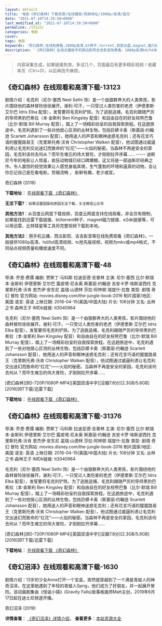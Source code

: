 ```yaml
---
layout: default
title: '电影《奇幻森林》下载资源/在线播放/视频地址/1080p/高清/蓝光'
date: "2021-07-10T14:39:58+0800"
last_modified_at: "2021-07-10T14:39:58+0800"
permalink: /13123/
categories: 电影
cover:
tags: 电影
keywords: '奇幻森林,在线免费看,1080p高清,bt种子,torrent,百度云盘,magnet,磁力链,迅雷下载资源'
description: '《奇幻森林》在线云播放手机西瓜影院吉吉影音免费看，1080p高清bd/hd未删减完整版和tc抢先枪版，mkv/mp4格式，附带bt/torrent种子、magnet/磁力链、百度云盘、网盘资源迅雷下载链接'
---
```


>内容采集生成，如果链接失效，多试几个，页面最后有更多精彩视频！收藏本页（Ctrl+D)，以后再找不麻烦。


## 《奇幻森林》在线观看和高清下载-13123

剧情介绍：毛克利（尼尔·塞西 Neel Sethi 饰）是一个由狼群养大的人类男孩，影片围绕他的森林冒险徐徐展开。谢利·可汗，一只受过人类伤害的老虎（伊德里斯·艾尔巴 Idris Elba 配音），发誓要将毛克利铲除。为了逃脱追捕，毛克利跟随严厉的导师黑豹巴希拉（本·金斯利 Ben Kingsley 配音）和自由自在的好友棕熊巴鲁（比尔·默瑞 Bill Murray 配音），踏上了一场精彩纷呈的自我探索旅程。在这趟旅途中，毛克利遇到了一些对他居心叵测的丛林生物，包括巨蟒卡奥（斯嘉丽·约翰逊 Scarlett Johansson 配音），她用迷人的声音和眼神迷惑毛克利；还有花言巧语的猩猩路易王（克里斯托弗·沃肯 Christopher Walken 配音），他试图通过威逼利诱让毛克利交出迷幻而致命的“红花”——火焰的秘密。当森林不再是安全的家园，毛克利该何去何从？而毕生难忘的伟大冒险，才刚刚拉开序幕…… ----- 迪斯尼今年的电影让人惊喜，疯狂动物城已经口碑爆棚，这又将是一部迪斯尼经典之作。令人震惊的视觉效果让人感觉身临其境，生气蓬勃的环境和逼真的动物，会让你忘记自己是在看电影。剪辑流畅 ， 新鲜有趣，老少咸宜。


奇幻森林 (2016)

**下载地址**： [在线观看下载 《奇幻森林》](https://www.btbtdy.me/btdy/dy2949.html) 


**无法下载?**：`如果迅雷因版权原因无法下载，关注微信公众号 `

**其他方法1**：从百度云网盘下载视频，百度云网盘支持在线观看，非会员有限制，如果能找到迅雷下载链接、bt/torrent种子、magnet磁力链接、e2dk链接等，可以用迅雷、比特彗星等工具将完整视频下载到本地。

**其他方法2**：用手机云播、西瓜影院、吉吉影音等在线免费观看《奇幻森林》，一般提供1080p高清、hd/bd高清视频、tc抢先版视频，视频为mkv或mp4格式，不同站点视频质量和播放速度不同。


## 《奇幻森林》在线观看和高清下载-48

导演: 乔恩·费儒 编剧: 贾斯丁·马科斯 拉迪亚德·吉普林 主演: 尼尔·塞西 比尔·默瑞 本·金斯利 伊德里斯·艾尔巴 露皮塔·尼永奥 斯嘉丽·约翰逊 吉安卡罗·埃斯波西托 克里斯托弗·沃肯 恩杰伊·安东尼 盖瑞·山德林 莎拉·阿林顿 瑞提什·拉詹 类型: 剧情 奇幻 冒险 官方网站: movies.disney.com/the-jungle-book-2016 制片国家/地区: 美国 语言: 英语 上映日期: 2016-04-15(美国/中国大陆) 片长: 106分钟 又名: 丛林之书 森林王子 IMDb链接: tt3040964

毛克利（尼尔·塞西 Neel Sethi 饰）是一个由狼群养大的人类男孩，影片围绕他的森林冒险徐徐展开。谢利·可汗，一只受过人类伤害的老虎（伊德里斯·艾尔巴 Idris Elba 配音），发誓要将毛克利铲除。为了逃脱追捕，毛克利跟随严厉的导师黑豹巴希拉（本·金斯利 Ben Kingsley 配音）和自由自在的好友棕熊巴鲁（比尔·默瑞 Bill Murray 配音），踏上了一场精彩纷呈的自我探索旅程。在这趟旅途中，毛克利遇到了一些对他居心叵测的丛林生物，包括巨蟒卡奥（斯嘉丽·约翰逊 Scarlett Johansson 配音），她用迷人的声音和眼神迷惑毛克利；还有花言巧语的猩猩路易王（克里斯托弗·沃肯 Christopher Walken 配音），他试图通过威逼利诱让毛克利交出迷幻而致命的“红花”——火焰的秘密。当森林不再是安全的家园，毛克利该何去何从？而毕生难忘的伟大冒险，才刚刚拉开序幕……


[奇幻森林][BD-720P/1080P-MP4][英国双语中字][豆瓣7.8分][2.3GB/5.6GB][2016][BT下载/迅雷下载]

**下载地址**： [在线观看下载 《奇幻森林》](https://www.btdx8.com/torrent/the_jungle_book_2016.html) 


## 《奇幻森林》在线观看和高清下载-31376

导演: 乔恩·费儒 编剧: 贾斯丁·马科斯 拉迪亚德·吉普林 主演: 尼尔·塞西 比尔·默瑞 本·金斯利 伊德里斯·艾尔巴 露皮塔·尼永奥 斯嘉丽·约翰逊 吉安卡罗·埃斯波西托 克里斯托弗·沃肯 恩杰伊·安东尼 盖瑞·山德林 莎拉·阿林顿 瑞提什·拉詹 类型: 剧情 奇幻 冒险 官方网站: movies.disney.com/the-jungle-book-2016 制片国家/地区: 美国 语言: 英语 上映日期: 2016-04-15(美国/中国大陆) 片长: 106分钟 又名: 丛林之书 森林王子 IMDb链接: tt3040964

毛克利（尼尔·塞西 Neel Sethi 饰）是一个由狼群养大的人类男孩，影片围绕他的森林冒险徐徐展开。谢利·可汗，一只受过人类伤害的老虎（伊德里斯·艾尔巴 Idris Elba 配音），发誓要将毛克利铲除。为了逃脱追捕，毛克利跟随严厉的导师黑豹巴希拉（本·金斯利 Ben Kingsley 配音）和自由自在的好友棕熊巴鲁（比尔·默瑞 Bill Murray 配音），踏上了一场精彩纷呈的自我探索旅程。在这趟旅途中，毛克利遇到了一些对他居心叵测的丛林生物，包括巨蟒卡奥（斯嘉丽·约翰逊 Scarlett Johansson 配音），她用迷人的声音和眼神迷惑毛克利；还有花言巧语的猩猩路易王（克里斯托弗·沃肯 Christopher Walken 配音），他试图通过威逼利诱让毛克利交出迷幻而致命的“红花”——火焰的秘密。当森林不再是安全的家园，毛克利该何去何从？而毕生难忘的伟大冒险，才刚刚拉开序幕……


[奇幻森林][BD-720P/1080P-MP4][英国双语中字][豆瓣7.8分][2.3GB/5.6GB][2016][BT下载/迅雷下载]

**下载地址**： [在线观看下载 《奇幻森林》](https://www.btdx8.com/torrent/the_jungle_book_2016.html) 


## 《奇幻沼泽》在线观看和高清下载-1630

剧情介绍：13岁的少女Anne打开一个宝盒，突然就穿越到了一个满是青蛙人的神奇沼泽。在这里她遇到了年轻的青蛙人Sprig，他们成为了好朋友，并一起展开冒险。该动画剧集由《怪诞小镇》(Gravity Falls)故事板画师Matt主创，2019年6月17日起在迪士尼频道开播。


奇幻沼泽 (2019)

**详情查看**： [《奇幻沼泽》详情介绍](/movie/1630/)， **查看更多**：[本站资源大全](/movie/t/all/)


